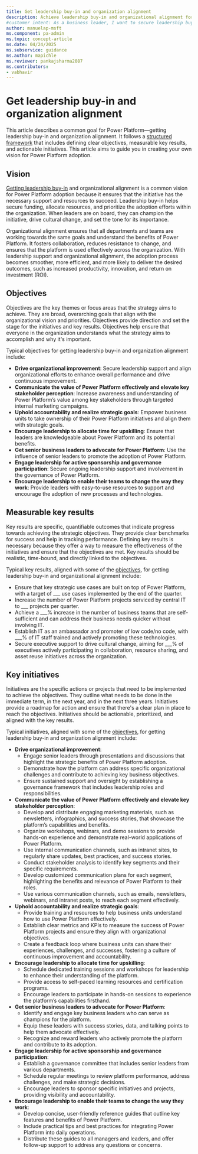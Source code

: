 ```yaml
---
title: Get leadership buy-in and organization alignment
description: Achieve leadership buy-in and organizational alignment for Power Platform adoption with clear objectives and actionable initiatives.
#customer intent: As a business leader, I want to secure leadership buy-in and organizational alignment for Power Platform adoption so that the initiative has the necessary support and resources to succeed.
author: manuelap-msft
ms.component: pa-admin
ms.topic: concept-article
ms.date: 04/24/2025
ms.subservice: guidance
ms.author: mapichle
ms.reviewer: pankajsharma2087
ms.contributors: 
- vabhavir
---
```


# Get leadership buy-in and organization alignment

This article describes a common goal for Power Platform—getting leadership buy-in and organization alignment. It follows a [structured framework](../vision.md) that includes defining clear objectives, measurable key results, and actionable initiatives. This article aims to guide you in creating your own vision for Power Platform adoption.

## Vision

[Getting leadership buy-in](../executive-sponsorship.md) and organizational alignment is a common vision for Power Platform adoption because it ensures that the initiative has the necessary support and resources to succeed. Leadership buy-in helps secure funding, allocate resources, and prioritize the adoption efforts within the organization. When leaders are on board, they can champion the initiative, drive cultural change, and set the tone for its importance.

Organizational alignment ensures that all departments and teams are working towards the same goals and understand the benefits of Power Platform. It fosters collaboration, reduces resistance to change, and ensures that the platform is used effectively across the organization. With leadership support and organizational alignment, the adoption process becomes smoother, more efficient, and more likely to deliver the desired outcomes, such as increased productivity, innovation, and return on investment (ROI).

## Objectives

Objectives are the key themes or focus areas that the strategy aims to achieve. They are broad, overarching goals that align with the organizational vision and priorities. Objectives provide direction and set the stage for the initiatives and key results. Objectives help ensure that everyone in the organization understands what the strategy aims to accomplish and why it's important.

Typical objectives for getting leadership buy-in and organization alignment include:

- **Drive organizational improvement**: Secure leadership support and align organizational efforts to enhance overall performance and drive continuous improvement.
- **Communicate the value of Power Platform effectively and elevate key stakeholder perception**: Increase awareness and understanding of Power Platform’s value among key stakeholders through targeted internal marketing campaigns.
- **Uphold accountability and realize strategic goals**: Empower business units to take ownership of their Power Platform initiatives and align them with strategic goals.
- **Encourage leadership to allocate time for upskilling**: Ensure that leaders are knowledgeable about Power Platform and its potential benefits.
- **Get senior business leaders to advocate for Power Platform**: Use the influence of senior leaders to promote the adoption of Power Platform.
- **Engage leadership for active sponsorship and governance participation**: Secure ongoing leadership support and involvement in the governance of Power Platform.
- **Encourage leadership to enable their teams to change the way they work**: Provide leaders with easy-to-use resources to support and encourage the adoption of new processes and technologies.

## Measurable key results

Key results are specific, quantifiable outcomes that indicate progress towards achieving the strategic objectives. They provide clear benchmarks for success and help in tracking performance. Defining key results is necessary because they offer a way to measure the effectiveness of the initiatives and ensure that the objectives are met. Key results should be realistic, time-bound, and directly linked to the objectives. 

Typical key results, aligned with some of the [objectives](#objectives), for getting leadership buy-in and organizational alignment include:

- Ensure that key strategic use cases are built on top of Power Platform, with a target of ___ use cases implemented by the end of the quarter. 
- Increase the number of Power Platform projects serviced by central IT to ___ projects per quarter. 
- Achieve a ___% increase in the number of business teams that are self-sufficient and can address their business needs quicker without involving IT. 
- Establish IT as an ambassador and promoter of low code/no code, with ___% of IT staff trained and actively promoting these technologies. 
- Secure executive support to drive cultural change, aiming for ___% of executives actively participating in collaboration, resource sharing, and asset reuse initiatives across the organization. 

## Key initiatives

Initiatives are the specific actions or projects that need to be implemented to achieve the objectives. They outline what needs to be done in the immediate term, in the next year, and in the next three years. Initiatives provide a roadmap for action and ensure that there's a clear plan in place to reach the objectives. Initiatives should be actionable, prioritized, and aligned with the key results. 

Typical initiatives, aligned with some of the [objectives](#objectives), for getting leadership buy-in and organization alignment include:

- **Drive organizational improvement**:
    - Engage senior leaders through presentations and discussions that highlight the strategic benefits of Power Platform adoption.
    - Demonstrate how the platform can address specific organizational challenges and contribute to achieving key business objectives.
    - Ensure sustained support and oversight by establishing a governance framework that includes leadership roles and responsibilities.
- **Communicate the value of Power Platform effectively and elevate key stakeholder perception**:
    - Develop and distribute engaging marketing materials, such as newsletters, infographics, and success stories, that showcase the platform’s capabilities and benefits.
    - Organize workshops, webinars, and demo sessions to provide hands-on experience and demonstrate real-world applications of Power Platform.
    - Use internal communication channels, such as intranet sites, to regularly share updates, best practices, and success stories.
    - Conduct stakeholder analysis to identify key segments and their specific requirements.
    - Develop customized communication plans for each segment, highlighting the benefits and relevance of Power Platform to their roles.
    - Use various communication channels, such as emails, newsletters, webinars, and intranet posts, to reach each segment effectively.
- **Uphold accountability and realize strategic goals**: 
    - Provide training and resources to help business units understand how to use Power Platform effectively.
    - Establish clear metrics and KPIs to measure the success of Power Platform projects and ensure they align with organizational objectives.
    - Create a feedback loop where business units can share their experiences, challenges, and successes, fostering a culture of continuous improvement and accountability.
- **Encourage leadership to allocate time for upskilling**:
    - Schedule dedicated training sessions and workshops for leadership to enhance their understanding of the platform.
    - Provide access to self-paced learning resources and certification programs.
    - Encourage leaders to participate in hands-on sessions to experience the platform’s capabilities firsthand.
- **Get senior business leaders to advocate for Power Platform**:
    - Identify and engage key business leaders who can serve as champions for the platform.
    - Equip these leaders with success stories, data, and talking points to help them advocate effectively.
    - Recognize and reward leaders who actively promote the platform and contribute to its adoption.
- **Engage leadership for active sponsorship and governance participation**:
    - Establish a governance committee that includes senior leaders from various departments.
    - Schedule regular meetings to review platform performance, address challenges, and make strategic decisions.
    - Encourage leaders to sponsor specific initiatives and projects, providing visibility and accountability.
- **Encourage leadership to enable their teams to change the way they work**:
    - Develop concise, user-friendly reference guides that outline key features and benefits of Power Platform.
    - Include practical tips and best practices for integrating Power Platform into daily operations.
    - Distribute these guides to all managers and leaders, and offer follow-up support to address any questions or concerns.

